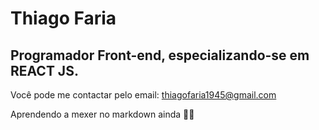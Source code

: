 
# Thiago Faria 

## Programador Front-end, especializando-se em REACT JS. 

Você pode me contactar pelo email: thiagofaria1945@gmail.com

Aprendendo a mexer no markdown ainda 🙋‍♂️
